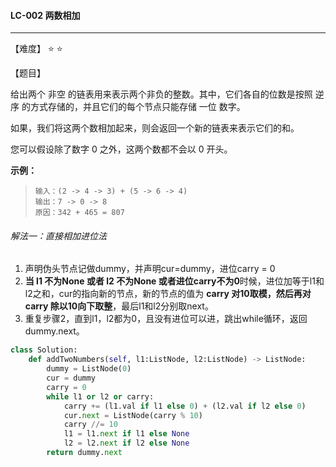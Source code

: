 #### LC-002 两数相加

------

【难度】 ⭐ ⭐

【题目】

给出两个 非空 的链表用来表示两个非负的整数。其中，它们各自的位数是按照 逆序 的方式存储的，并且它们的每个节点只能存储 一位 数字。

如果，我们将这两个数相加起来，则会返回一个新的链表来表示它们的和。

您可以假设除了数字 0 之外，这两个数都不会以 0 开头。

**示例：**

>   ```
>   输入：(2 -> 4 -> 3) + (5 -> 6 -> 4)
>   输出：7 -> 0 -> 8
>   原因：342 + 465 = 807
>   ```



###### 解法一：直接相加进位法

1.  声明伪头节点记做dummy，并声明cur=dummy，进位carry = 0
2.  **当 l1 不为None 或者 l2 不为None 或者进位carry不为0**时候，进位加等于l1和l2之和，cur的指向新的节点，新的节点的值为 **carry 对10取模，然后再对carry 除以10向下取整**，最后l1和l2分别取next。
3.  重复步骤2，直到l1，l2都为0，且没有进位可以进，跳出while循环，返回dummy.next。

```python
class Solution:
    def addTwoNumbers(self, l1:ListNode, l2:ListNode) -> ListNode:
        dummy = ListNode(0)
        cur = dummy
        carry = 0
        while l1 or l2 or carry:
            carry += (l1.val if l1 else 0) + (l2.val if l2 else 0)
            cur.next = ListNode(carry % 10)
            carry //= 10
            l1 = l1.next if l1 else None
            l2 = l2.next if l2 else None
        return dummy.next
```

